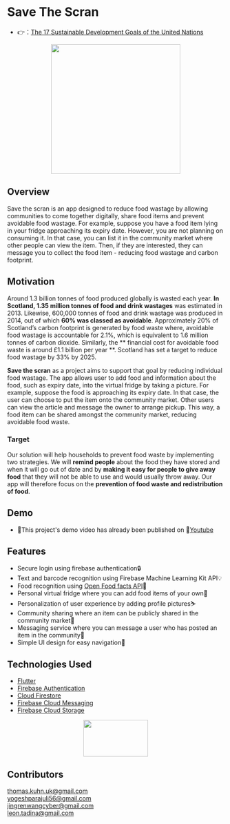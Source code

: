# Save The Scran

- 👉：[The 17 Sustainable Development Goals of the United Nations](https://developers.google.com/community/dsc-solution-challenge)

<div align=center><img width="300" height="300" src="https://github.com/Yog3sh56/save-the-scran/blob/main/images/logoWithScran.png"/></div>

## Overview
Save the scran is an app designed to reduce food wastage by allowing communities to come together digitally, share food items and prevent avoidable food wastage. For example, suppose you have a food item lying in your fridge approaching its expiry date. However, you are not planning on consuming it. In that case, you can list it in the community market where other people can view the item. Then, if they are interested, they can message you to collect the food item - reducing food wastage and carbon footprint. 

## Motivation
Around 1.3 billion tonnes of food produced globally is wasted each year. **In Scotland, 1.35 million tonnes of food and drink wastages** was estimated in 2013. Likewise, 600,000 tonnes of food and drink wastage was produced in 2014, out of which **60% was classed as avoidable**. Approximately 20% of Scotland’s carbon footprint is generated by food waste where, avoidable food wastage is accountable for 2.1%, which is equivalent to 1.6 million tonnes of carbon dioxide. Similarly, the ** financial cost for avoidable food waste is around £1.1 billion per year **. Scotland has set a target to reduce food wastage by 33% by 2025.

**Save the scran** as a project aims to support that goal by reducing individual food wastage. The app allows user to add food and information about the food, such as expiry date, into the virtual fridge by taking a picture. For example, suppose the food is approaching its expiry date. In that case, the user can choose to put the item onto the community market. Other users can view the article and message the owner to arrange pickup. This way, a food item can be shared amongst the community market, reducing avoidable food waste.

### Target
Our solution will help households to prevent food waste by implementing two strategies. We will **remind people** about the food they have stored and when it will go out of date and by **making it easy for people to give away food** that they will not be able to use and would usually throw away.
Our app will therefore focus on the **prevention of food waste and redistribution of food**.

## Demo
- 🎈This project's demo video has already been published on 🎥[Youtube](https://youtu.be/U7k1jD9Mhyc)

## Features
-	Secure login using firebase authentication🔒
-	Text and barcode recognition using Firebase Machine Learning Kit API💡
-	Food recognition using [Open Food facts API](https://github.com/openfoodfacts)🔨
-	Personal virtual fridge where you can add food items of your own🍔
-	Personalization of user experience by adding profile pictures⛷
-	Community sharing where an item can be publicly shared in the community market🍕
-	Messaging service where you can message a user who has posted an item in the community📱
-	Simple UI design for easy navigation👏

## Technologies Used
-	[Flutter](https://flutter.dev)
-	[Firebase Authentication](https://firebase.flutter.dev/docs/auth/overview/)
-	[Cloud Firestore](https://firebase.flutter.dev/docs/firestore/overview/)
-	[Firebase Cloud Messaging](https://firebase.flutter.dev/docs/messaging/overview/)
-	[Firebase Cloud Storage](https://firebase.flutter.dev/docs/storage/overview/)
  
  <div align=center><img width="150" height="84.25" src="https://github.com/Yog3sh56/save-the-scran/blob/main/images/flutterfire_600x.png"/></div>

## Contributors 
thomas.kuhn.uk@gmail.com <br>
yogeshparajuli56@gmail.com <br>
jingrenwangcyber@gmail.com <br>
leon.tadina@gmail.com <br>
